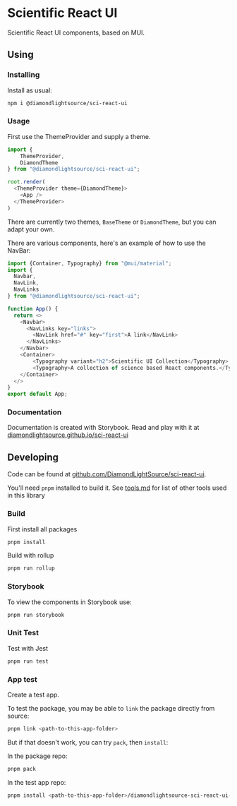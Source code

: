 Scientific React UI
===================

Scientific React UI components, based on MUI.

Using
-----

### Installing

Install as usual:

```sh
npm i @diamondlightsource/sci-react-ui
```

### Usage

First use the ThemeProvider and supply a theme.

```js
import {
    ThemeProvider,
	DiamondTheme
} from "@diamondlightsource/sci-react-ui";

root.render(
  <ThemeProvider theme={DiamondTheme}>
    <App />
  </ThemeProvider>
)
```

There are currently two themes, `BaseTheme` or `DiamondTheme`, but you can adapt your own.

There are various components, here's an example of how to use the NavBar:

```js
import {Container, Typography} from "@mui/material";
import {
  Navbar,
  NavLink,
  NavLinks
} from "@diamondlightsource/sci-react-ui";

function App() {
  return <>
    <Navbar>
      <NavLinks key="links">
        <NavLink href="#" key="first">A link</NavLink>
      </NavLinks>
    </Navbar>
    <Container>
        <Typography variant="h2">Scientific UI Collection</Typography>
        <Typography>A collection of science based React components.</Typography>
    </Container>
  </>
}
export default App;
```

### Documentation

Documentation is created with Storybook.
Read and play with it at [diamondlightsource.github.io/sci-react-ui](https://diamondlightsource.github.io/sci-react-ui/)

Developing
----------

Code can be found at [github.com/DiamondLightSource/sci-react-ui](https://github.com/DiamondLightSource/sci-react-ui).

You'll need `pnpm` installed to build it. See [tools.md](./tools.md) for list of other tools used in this library

### Build

First install all packages

```sh
pnpm install
```

Build with rollup

```sh
pnpm run rollup
```

### Storybook 

To view the components in Storybook use:

```sh
pnpm run storybook
```


### Unit Test

Test with Jest

```sh
pnpm run test
```

### App test

Create a test app.

To test the package, you may be able to `link` the package directly from source:
```sh
pnpm link <path-to-this-app-folder>
```
But if that doesn't work, you can try `pack`, then `install`:

In the package repo:
```sh
pnpm pack
```
In the test app repo:
```sh
pnpm install <path-to-this-app-folder>/diamondlightsource-sci-react-ui-0.0.1.tgz
```